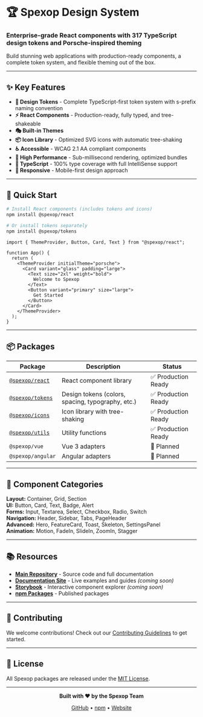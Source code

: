 # 🏆 Spexop Design System

### Enterprise-grade React components with 317 TypeScript design tokens and Porsche-inspired theming

Build stunning web applications with production-ready components, a complete token system, and flexible theming out of the box.

---

## ✨ Key Features

- **🎨 Design Tokens** - Complete TypeScript-first token system with s-prefix naming convention
- **⚡ React Components** - Production-ready, fully typed, and tree-shakeable
- **🎭 Built-in Themes** 
- **📦 Icon Library** - Optimized SVG icons with automatic tree-shaking
- **♿ Accessible** - WCAG 2.1 AA compliant components
- **🚀 High Performance** - Sub-millisecond rendering, optimized bundles
- **💯 TypeScript** - 100% type coverage with full IntelliSense support
- **📱 Responsive** - Mobile-first design approach

---

## 🚀 Quick Start

```bash
# Install React components (includes tokens and icons)
npm install @spexop/react

# Or install tokens separately
npm install @spexop/tokens
```

```tsx
import { ThemeProvider, Button, Card, Text } from "@spexop/react";

function App() {
  return (
    <ThemeProvider initialTheme="porsche">
      <Card variant="glass" padding="large">
        <Text size="2xl" weight="bold">
          Welcome to Spexop
        </Text>
        <Button variant="primary" size="large">
          Get Started
        </Button>
      </Card>
    </ThemeProvider>
  );
}
```

---

## 📦 Packages

| Package | Description | Status |
|---------|-------------|--------|
| [`@spexop/react`](https://github.com/spexop-ui/design-system/tree/main/packages/react) | React component library | ✅ Production Ready |
| [`@spexop/tokens`](https://github.com/spexop-ui/design-system/tree/main/packages/tokens) | Design tokens (colors, spacing, typography, etc.) | ✅ Production Ready |
| [`@spexop/icons`](https://github.com/spexop-ui/design-system/tree/main/packages/icons) | Icon library with tree-shaking | ✅ Production Ready |
| [`@spexop/utils`](https://github.com/spexop-ui/design-system/tree/main/packages/utils) | Utility functions | ✅ Production Ready |
| `@spexop/vue` | Vue 3 adapters | 🚧 Planned |
| `@spexop/angular` | Angular adapters | 🚧 Planned |

---

## 🎨 Component Categories

**Layout:** Container, Grid, Section  
**UI:** Button, Card, Text, Badge, Alert  
**Forms:** Input, Textarea, Select, Checkbox, Radio, Switch  
**Navigation:** Header, Sidebar, Tabs, PageHeader  
**Advanced:** Hero, FeatureCard, Toast, Skeleton, SettingsPanel  
**Animation:** Motion, FadeIn, SlideIn, ZoomIn, Stagger

---

## 📚 Resources

- **[Main Repository](https://github.com/spexop-ui/design-system)** - Source code and full documentation
- **[Documentation Site](https://spexop.design)** - Live examples and guides *(coming soon)*
- **[Storybook](https://storybook.spexop.design)** - Interactive component explorer *(coming soon)*
- **[npm Packages](https://www.npmjs.com/org/spexop)** - Published packages

---

## 🤝 Contributing

We welcome contributions! Check out our [Contributing Guidelines](https://github.com/spexop-ui/design-system/blob/main/CONTRIBUTING.md) to get started.

---

## 📄 License

All Spexop packages are released under the [MIT License](https://github.com/spexop-ui/design-system/blob/main/LICENSE).

---

<div align="center">

**Built with ❤️ by the Spexop Team**

[GitHub](https://github.com/spexop-ui) • [npm](https://www.npmjs.com/org/spexop) • [Website](https://spexop.com)

</div>
